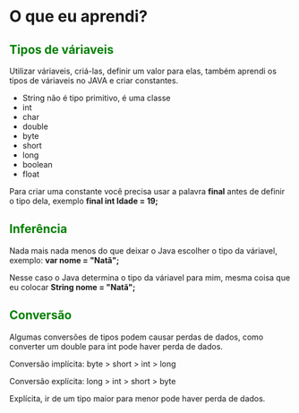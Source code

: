 <h1>O que eu aprendi?</h1>

<h2 style="color:green">Tipos de váriaveis</h2>
<p>Utilizar váriaveis, criá-las, definir um valor para elas, também aprendi os tipos de váriaveis no JAVA e criar constantes.</p>
<ul>
    <li>String não é tipo primitivo, é uma classe</li>
    <li>int</li>
    <li>char</li>
    <li>double</li>
    <li>byte</li>
    <li>short</li>
    <li>long</li>
    <li>boolean</li>
    <li>float</li>
</ul>
<p>Para criar uma constante você precisa usar a palavra <strong>final</strong> antes de definir o tipo dela,
exemplo <strong>final int Idade = 19;</strong>

<h2 style="color:green">Inferência</h2>
<p>Nada mais nada menos do que deixar o Java escolher o tipo da váriavel, exemplo: <strong>var nome = "Natã";</strong></p>
Nesse caso o Java determina o tipo da váriavel para mim, mesma coisa que eu colocar <strong>String nome = "Natã";</strong>

<h2 style="color:green">Conversão</h2>
<p>Algumas conversões de tipos podem causar perdas de dados, como converter um double para int pode haver perda de dados.</p>
<p>Conversão implícita: byte > short > int > long</p>
<p>Conversão explícita: long > int > short > byte</p>
<p>Explícita, ir de um tipo maior para menor pode haver perda de dados.</p>
